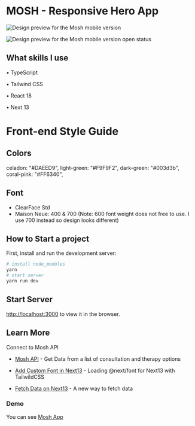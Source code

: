 # MOSH - Responsive Hero App

![Design preview for the Mosh mobile version](./assets/preview_1.jpg)

![Design preview for the Mosh mobile version open status](./assets/preview_2.jpg)

## What skills I use

• TypeScript

• Tailwind CSS

• React 18

• Next 13

# Front-end Style Guide

## Colors

celadon: "#DAEED9",
light-green: "#F9F9F2",
dark-green: "#003d3b",
coral-pink: "#FF6340",

## Font

- ClearFace Std
- Maison Neue: 400 & 700 (Note: 600 font weight does not free to use. I use 700 instead so design looks different)

## How to Start a project

First, install and run the development server:

```bash
# install node_modules
yarn 
# start server
yarn run dev
```

## Start Server

[http://localhost:3000](http://localhost:3000) to view it in the browser.

## Learn More

Connect to Mosh API  

- [Mosh API](https://moshhero.free.beeceptor.com/my/api/options) - Get Data from a list of consultation and therapy options

- [Add Custom Font in Next13](https://www.youtube.com/watch?v=5U1okKk-GGE) - Loading @next/font for Next13 with TailwildCSS

- [Fetch Data on Next13](https://beta.nextjs.org/docs/data-fetching/fetching) - A new way to fetch data
  
### Demo

You can see [Mosh App](https://mosh-hero.vercel.app)
